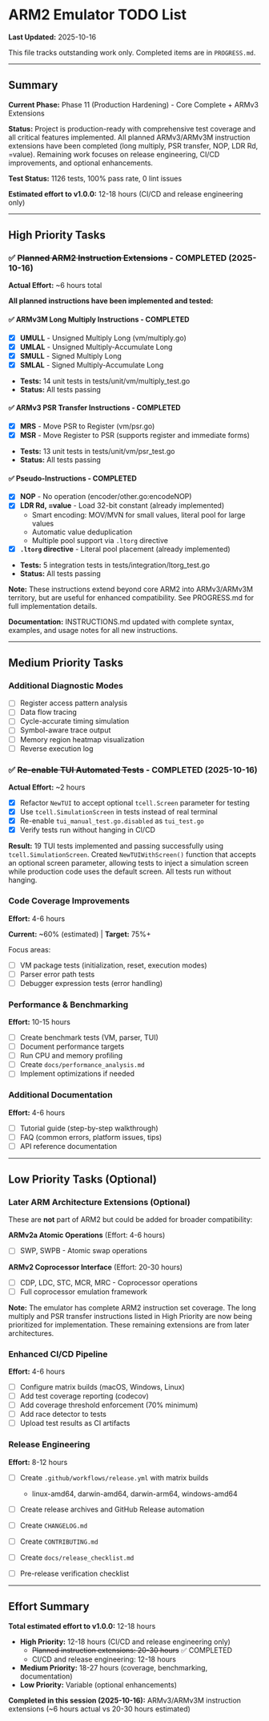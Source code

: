 # ARM2 Emulator TODO List

**Last Updated:** 2025-10-16

This file tracks outstanding work only. Completed items are in `PROGRESS.md`.

---

## Summary

**Current Phase:** Phase 11 (Production Hardening) - Core Complete + ARMv3 Extensions

**Status:** Project is production-ready with comprehensive test coverage and all critical features implemented. All planned ARMv3/ARMv3M instruction extensions have been completed (long multiply, PSR transfer, NOP, LDR Rd, =value). Remaining work focuses on release engineering, CI/CD improvements, and optional enhancements.

**Test Status:** 1126 tests, 100% pass rate, 0 lint issues

**Estimated effort to v1.0.0:** 12-18 hours (CI/CD and release engineering only)

---

## High Priority Tasks

### ✅ ~~Planned ARM2 Instruction Extensions~~ - COMPLETED (2025-10-16)
**Actual Effort:** ~6 hours total

**All planned instructions have been implemented and tested:**

#### ✅ ARMv3M Long Multiply Instructions - COMPLETED
- [x] **UMULL** - Unsigned Multiply Long (vm/multiply.go)
- [x] **UMLAL** - Unsigned Multiply-Accumulate Long
- [x] **SMULL** - Signed Multiply Long
- [x] **SMLAL** - Signed Multiply-Accumulate Long
- **Tests:** 14 unit tests in tests/unit/vm/multiply_test.go
- **Status:** All tests passing

#### ✅ ARMv3 PSR Transfer Instructions - COMPLETED
- [x] **MRS** - Move PSR to Register (vm/psr.go)
- [x] **MSR** - Move Register to PSR (supports register and immediate forms)
- **Tests:** 13 unit tests in tests/unit/vm/psr_test.go
- **Status:** All tests passing

#### ✅ Pseudo-Instructions - COMPLETED
- [x] **NOP** - No operation (encoder/other.go:encodeNOP)
- [x] **LDR Rd, =value** - Load 32-bit constant (already implemented)
  - Smart encoding: MOV/MVN for small values, literal pool for large values
  - Automatic value deduplication
  - Multiple pool support via `.ltorg` directive
- [x] **`.ltorg` directive** - Literal pool placement (already implemented)
- **Tests:** 5 integration tests in tests/integration/ltorg_test.go
- **Status:** All tests passing

**Note:** These instructions extend beyond core ARM2 into ARMv3/ARMv3M territory, but are useful for enhanced compatibility. See PROGRESS.md for full implementation details.

**Documentation:** INSTRUCTIONS.md updated with complete syntax, examples, and usage notes for all new instructions.

---

## Medium Priority Tasks

### Additional Diagnostic Modes

- [ ] Register access pattern analysis
- [ ] Data flow tracing
- [ ] Cycle-accurate timing simulation
- [ ] Symbol-aware trace output
- [ ] Memory region heatmap visualization
- [ ] Reverse execution log

### ✅ ~~Re-enable TUI Automated Tests~~ - COMPLETED (2025-10-16)
**Actual Effort:** ~2 hours

- [x] Refactor `NewTUI` to accept optional `tcell.Screen` parameter for testing
- [x] Use `tcell.SimulationScreen` in tests instead of real terminal
- [x] Re-enable `tui_manual_test.go.disabled` as `tui_test.go`
- [x] Verify tests run without hanging in CI/CD

**Result:** 19 TUI tests implemented and passing successfully using `tcell.SimulationScreen`. Created `NewTUIWithScreen()` function that accepts an optional screen parameter, allowing tests to inject a simulation screen while production code uses the default screen. All tests run without hanging.

### Code Coverage Improvements
**Effort:** 4-6 hours

**Current:** ~60% (estimated) | **Target:** 75%+

Focus areas:
- [ ] VM package tests (initialization, reset, execution modes)
- [ ] Parser error path tests
- [ ] Debugger expression tests (error handling)

### Performance & Benchmarking
**Effort:** 10-15 hours

- [ ] Create benchmark tests (VM, parser, TUI)
- [ ] Document performance targets
- [ ] Run CPU and memory profiling
- [ ] Create `docs/performance_analysis.md`
- [ ] Implement optimizations if needed

### Additional Documentation
**Effort:** 4-6 hours

- [ ] Tutorial guide (step-by-step walkthrough)
- [ ] FAQ (common errors, platform issues, tips)
- [ ] API reference documentation

---

## Low Priority Tasks (Optional)

### Later ARM Architecture Extensions (Optional)

These are **not** part of ARM2 but could be added for broader compatibility:

**ARMv2a Atomic Operations** (Effort: 4-6 hours)
- [ ] SWP, SWPB - Atomic swap operations

**ARMv2 Coprocessor Interface** (Effort: 20-30 hours)
- [ ] CDP, LDC, STC, MCR, MRC - Coprocessor operations
- [ ] Full coprocessor emulation framework

**Note:** The emulator has complete ARM2 instruction set coverage. The long multiply and PSR transfer instructions listed in High Priority are now being prioritized for implementation. These remaining extensions are from later architectures.

### Enhanced CI/CD Pipeline
**Effort:** 4-6 hours

- [ ] Configure matrix builds (macOS, Windows, Linux)
- [ ] Add test coverage reporting (codecov)
- [ ] Add coverage threshold enforcement (70% minimum)
- [ ] Add race detector to tests
- [ ] Upload test results as CI artifacts

### Release Engineering
**Effort:** 8-12 hours

- [ ] Create `.github/workflows/release.yml` with matrix builds
  - linux-amd64, darwin-amd64, darwin-arm64, windows-amd64
- [ ] Create release archives and GitHub Release automation
- [ ] Create `CHANGELOG.md`
- [ ] Create `CONTRIBUTING.md`
- [ ] Create `docs/release_checklist.md`
- [ ] Pre-release verification checklist


---

## Effort Summary

**Total estimated effort to v1.0.0:** 12-18 hours

- **High Priority:** 12-18 hours (CI/CD and release engineering only)
  - ~~Planned instruction extensions: 20-30 hours~~ ✅ COMPLETED
  - CI/CD and release engineering: 12-18 hours
- **Medium Priority:** 18-27 hours (coverage, benchmarking, documentation)
- **Low Priority:** Variable (optional enhancements)

**Completed in this session (2025-10-16):** ARMv3/ARMv3M instruction extensions (~6 hours actual vs 20-30 hours estimated)

